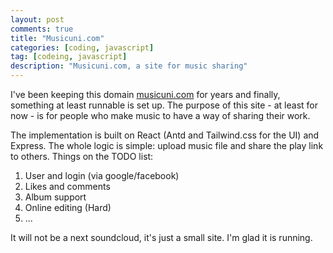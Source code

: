 ```yaml
---
layout: post
comments: true
title: "Musicuni.com"
categories: [coding, javascript]
tag: [codeing, javascript]
description: "Musicuni.com, a site for music sharing"
---
```


I've been keeping this domain [musicuni.com](www.musicuni.com) for years and finally, something at least runnable is set up. The purpose of this site - at least for now - is for people who make music to have a way of sharing their work.

The implementation is built on React (Antd and Tailwind.css for the UI) and Express. The whole logic is simple: upload music file and share the play link to others. Things on the TODO list:

1. User and login (via google/facebook)
2. Likes and comments
3. Album support
4. Online editing (Hard)
5. ...

It will not be a next soundcloud, it's just a small site. I'm glad it is running.

